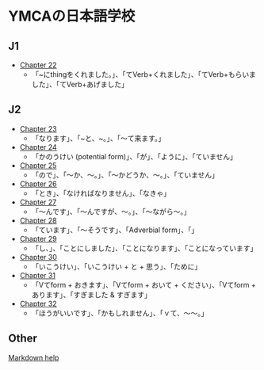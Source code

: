 # YMCAの日本語学校

## J1

- [Chapter 22](https://codywahl.github.io/JapaneseLanguageSchoolNotes/pages/22)
  - 「~にthingをくれました。」、「てVerb+くれました」、「てVerb+もらいました」、「てVerb+あげました」

## J2

- [Chapter 23](https://codywahl.github.io/JapaneseLanguageSchoolNotes/pages/23)
  - 「なります」、「~と、~。」、「～て来ます。」
- [Chapter 24](https://codywahl.github.io/JapaneseLanguageSchoolNotes/pages/24)
  - 「かのうけい (potential form)」、「が」、「ように」、「ていません」
- [Chapter 25](https://codywahl.github.io/JapaneseLanguageSchoolNotes/pages/25)
  - 「ので」、「～か、～。」、「～かどうか、～。」、「ていません」
- [Chapter 26](https://codywahl.github.io/JapaneseLanguageSchoolNotes/pages/26)
  - 「とき」、「なければなりません」、「なきゃ」
- [Chapter 27](https://codywahl.github.io/JapaneseLanguageSchoolNotes/pages/27)
  - 「～んです」、「～んですが、～。」、「～ながら～。」
- [Chapter 28](https://codywahl.github.io/JapaneseLanguageSchoolNotes/pages/28)
  - 「ています」、「～そうです」、「Adverbial form」、「」
- [Chapter 29](https://codywahl.github.io/JapaneseLanguageSchoolNotes/pages/29)
  - 「し、」、「ことにしました」、「ことになります」、「ことになっています」
- [Chapter 30](https://codywahl.github.io/JapaneseLanguageSchoolNotes/pages/30)
  - 「いこうけい」、「いこうけい + と + 思う」、「ために」
- [Chapter 31](https://codywahl.github.io/JapaneseLanguageSchoolNotes/pages/31)
  - 「Vてform + おきます」、「Vてform + おいて + ください」、「Vてform + あります」、「すぎました & すぎます」
- [Chapter 32](https://codywahl.github.io/JapaneseLanguageSchoolNotes/pages/32)
  - 「ほうがいいです」、「かもしれません」、「ｖて、～～。」

## Other

[Markdown help](https://codywahl.github.io/JapaneseLanguageSchoolNotes/pages/md-help)
